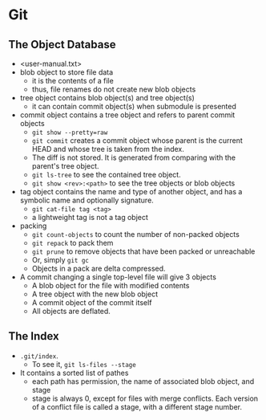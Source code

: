 Git
===

## The Object Database

- <user-manual.txt>
- blob object to store file data
  - it is the contents of a file
  - thus, file renames do not create new blob objects
- tree object contains blob object(s) and tree object(s)
  - it can contain commit object(s) when submodule is presented
- commit object contains a tree object and refers to parent commit objects
  - `git show --pretty=raw`
  - `git commit` creates a commit object whose parent is the current HEAD and
    whose tree is taken from the index.
  - The diff is not stored.  It is generated from comparing with the parent's
    tree object.
  - `git ls-tree` to see the contained tree object.
  - `git show <rev>:<path>` to see the tree objects or blob objects
- tag object contains the name and type of another object, and has a symbolic
  name and optionally signature.
  - `git cat-file tag <tag>`
  - a lightweight tag is not a tag object
- packing
  - `git count-objects` to count the number of non-packed objects
  - `git repack` to pack them
  - `git prune` to remove objects that have been packed or unreachable
  - Or, simply `git gc`
  - Objects in a pack are delta compressed.
- A commit changing a single top-level file will give 3 objects
  - A blob object for the file with modified contents
  - A tree object with the new blob object
  - A commit object of the commit itself
  - All objects are deflated.

## The Index

- `.git/index`.
  - To see it, `git ls-files --stage`
- It contains a sorted list of pathes
  - each path has permission, the name of associated blob object, and stage
  - stage is always 0, except for files with merge conflicts.  Each version of a
    conflict file is called a stage, with a different stage number.
